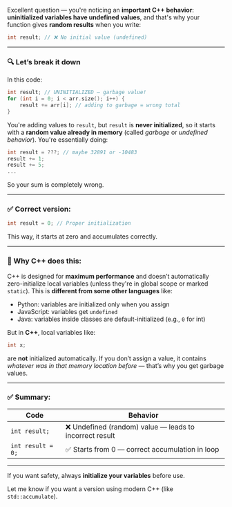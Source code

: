 Excellent question — you're noticing an **important C++ behavior**: **uninitialized variables have undefined values**, and that's why your function gives **random results** when you write:

```cpp
int result; // ❌ No initial value (undefined)
```

---

### 🔍 Let’s break it down

In this code:

```cpp
int result; // UNINITIALIZED — garbage value!
for (int i = 0; i < arr.size(); i++) {
    result += arr[i]; // adding to garbage = wrong total
}
```

You're adding values to `result`, but `result` is **never initialized**, so it starts with a **random value already in memory** (called *garbage* or *undefined behavior*). You're essentially doing:

```cpp
int result = ???; // maybe 32891 or -10483
result += 1;
result += 5;
...
```

So your sum is completely wrong.

---

### ✅ Correct version:

```cpp
int result = 0; // Proper initialization
```

This way, it starts at zero and accumulates correctly.

---

### 🧠 Why C++ does this:

C++ is designed for **maximum performance** and doesn’t automatically zero-initialize local variables (unless they're in global scope or marked `static`). This is **different from some other languages** like:

* Python: variables are initialized only when you assign
* JavaScript: variables get `undefined`
* Java: variables inside classes are default-initialized (e.g., `0` for int)

But in **C++**, local variables like:

```cpp
int x;
```

are **not** initialized automatically. If you don’t assign a value, it contains *whatever was in that memory location before* — that’s why you get garbage values.

---

### ✅ Summary:

| Code              | Behavior                                               |
| ----------------- | ------------------------------------------------------ |
| `int result;`     | ❌ Undefined (random) value — leads to incorrect result |
| `int result = 0;` | ✅ Starts from 0 — correct accumulation in loop         |

---

If you want safety, always **initialize your variables** before use.

Let me know if you want a version using modern C++ (like `std::accumulate`).
